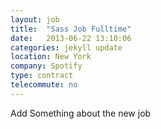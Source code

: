 ```yaml
---
layout: job
title:  "Sass Job Fulltime"
date:   2013-06-22 13:10:06
categories: jekyll update
location: New York
company: Spotify
type: contract
telecommute: no
---
```


Add Something about the new job
